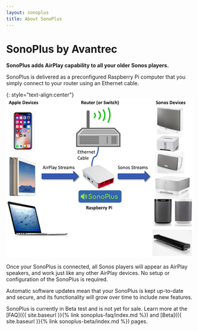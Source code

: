 ```yaml
---
layout: sonoplus
title: About SonoPlus
---
```


# SonoPlus by Avantrec 

**SonoPlus adds AirPlay capability to all your older Sonos players.**

SonoPlus is delivered as a preconfigured Raspberry Pi computer that you simply connect to your router using an Ethernet cable.

{: style="text-align:center"}
![SonoPlus](/images/SonoPlusDiagram_600px.png)

Once your SonoPlus is connected, all Sonos players will appear as AirPlay speakers, and work just like any other AirPlay devices. No setup or configuration of the SonoPlus is required.

Automatic software updates mean that your SonoPlus is kept up-to-date and secure, and its functionality will grow over time to include new features.

SonoPlus is currently in Beta test and is not yet for sale. Learn more at the [FAQ]({{ site.baseurl }}{% link sonoplus-faq/index.md %}) and [Beta]({{ site.baseurl }}{% link sonoplus-beta/index.md %}) pages.